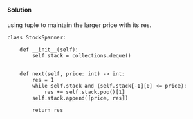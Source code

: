 #### Solution
using tuple to maintain the larger price with its res.
```
class StockSpanner:

    def __init__(self):
        self.stack = collections.deque()
        
        
    def next(self, price: int) -> int:
        res = 1
        while self.stack and (self.stack[-1][0] <= price):
            res += self.stack.pop()[1]
        self.stack.append([price, res])
        
        return res
```